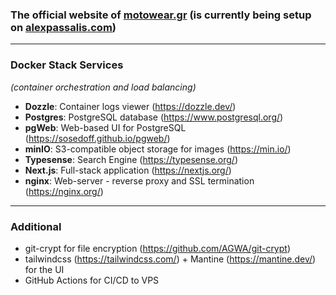 ### The official website of [motowear.gr](https://motowear.gr) (is currently being setup on [alexpassalis.com](https://alexpassalis.com))

---

### Docker Stack Services

_(container orchestration and load balancing)_

- **Dozzle**: Container logs viewer (https://dozzle.dev/)
- **Postgres**: PostgreSQL database (https://www.postgresql.org/)
- **pgWeb**: Web-based UI for PostgreSQL (https://sosedoff.github.io/pgweb/)
- **minIO**: S3-compatible object storage for images (https://min.io/)
- **Typesense**: Search Engine (https://typesense.org/)
- **Next.js**: Full-stack application (https://nextjs.org/)
- **nginx**: Web-server - reverse proxy and SSL termination (https://nginx.org/)

---

### Additional

- git-crypt for file encryption (https://github.com/AGWA/git-crypt)
- tailwindcss (https://tailwindcss.com/) + Mantine (https://mantine.dev/) for the UI
- GitHub Actions for CI/CD to VPS
